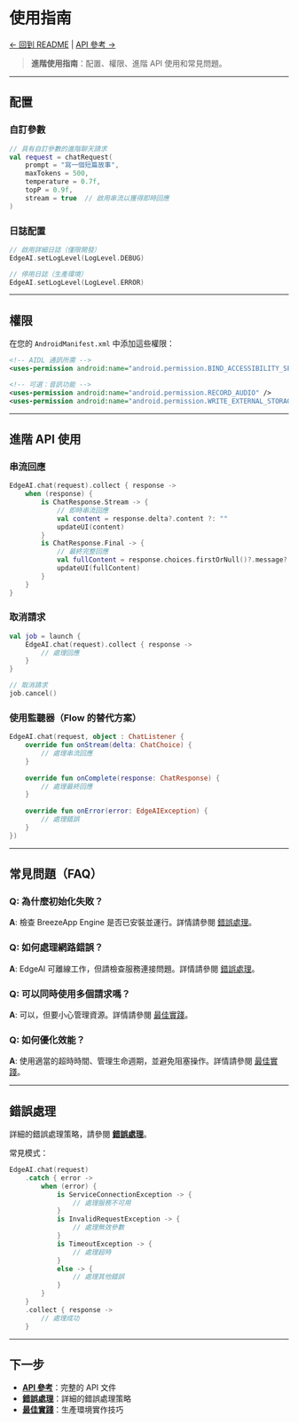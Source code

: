 # 使用指南

[← 回到 README](./README_zh.md) | [API 參考 →](./API_REFERENCE_zh.md)

> **進階使用指南**：配置、權限、進階 API 使用和常見問題。

---

## 配置

### 自訂參數

```kotlin
// 具有自訂參數的進階聊天請求
val request = chatRequest(
    prompt = "寫一個短篇故事",
    maxTokens = 500,
    temperature = 0.7f,
    topP = 0.9f,
    stream = true  // 啟用串流以獲得即時回應
)
```

### 日誌配置

```kotlin
// 啟用詳細日誌（僅限開發）
EdgeAI.setLogLevel(LogLevel.DEBUG)

// 停用日誌（生產環境）
EdgeAI.setLogLevel(LogLevel.ERROR)
```

---

## 權限

在您的 `AndroidManifest.xml` 中添加這些權限：

```xml
<!-- AIDL 通訊所需 -->
<uses-permission android:name="android.permission.BIND_ACCESSIBILITY_SERVICE" />

<!-- 可選：音訊功能 -->
<uses-permission android:name="android.permission.RECORD_AUDIO" />
<uses-permission android:name="android.permission.WRITE_EXTERNAL_STORAGE" />
```

---

## 進階 API 使用

### 串流回應

```kotlin
EdgeAI.chat(request).collect { response ->
    when (response) {
        is ChatResponse.Stream -> {
            // 即時串流回應
            val content = response.delta?.content ?: ""
            updateUI(content)
        }
        is ChatResponse.Final -> {
            // 最終完整回應
            val fullContent = response.choices.firstOrNull()?.message?.content
            updateUI(fullContent)
        }
    }
}
```

### 取消請求

```kotlin
val job = launch {
    EdgeAI.chat(request).collect { response ->
        // 處理回應
    }
}

// 取消請求
job.cancel()
```

### 使用監聽器（Flow 的替代方案）

```kotlin
EdgeAI.chat(request, object : ChatListener {
    override fun onStream(delta: ChatChoice) {
        // 處理串流回應
    }
    
    override fun onComplete(response: ChatResponse) {
        // 處理最終回應
    }
    
    override fun onError(error: EdgeAIException) {
        // 處理錯誤
    }
})
```

---

## 常見問題（FAQ）

### Q: 為什麼初始化失敗？
**A**: 檢查 BreezeApp Engine 是否已安裝並運行。詳情請參閱 [錯誤處理](./ERROR_HANDLING_zh.md)。

### Q: 如何處理網路錯誤？
**A**: EdgeAI 可離線工作，但請檢查服務連接問題。詳情請參閱 [錯誤處理](./ERROR_HANDLING_zh.md)。

### Q: 可以同時使用多個請求嗎？
**A**: 可以，但要小心管理資源。詳情請參閱 [最佳實踐](./BEST_PRACTICES_zh.md)。

### Q: 如何優化效能？
**A**: 使用適當的超時時間、管理生命週期，並避免阻塞操作。詳情請參閱 [最佳實踐](./BEST_PRACTICES_zh.md)。

---

## 錯誤處理

詳細的錯誤處理策略，請參閱 **[錯誤處理](./ERROR_HANDLING_zh.md)**。

常見模式：

```kotlin
EdgeAI.chat(request)
    .catch { error ->
        when (error) {
            is ServiceConnectionException -> {
                // 處理服務不可用
            }
            is InvalidRequestException -> {
                // 處理無效參數
            }
            is TimeoutException -> {
                // 處理超時
            }
            else -> {
                // 處理其他錯誤
            }
        }
    }
    .collect { response ->
        // 處理成功
    }
```

---

## 下一步

- **[API 參考](./API_REFERENCE_zh.md)**：完整的 API 文件
- **[錯誤處理](./ERROR_HANDLING_zh.md)**：詳細的錯誤處理策略
- **[最佳實踐](./BEST_PRACTICES_zh.md)**：生產環境實作技巧 